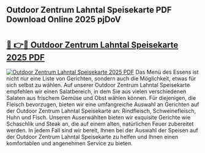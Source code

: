 ## Outdoor Zentrum Lahntal Speisekarte PDF Download Online 2025 pjDoV

# <h2><a href="http://gc8ouo.nevu.top/?p=Outdoor+Zentrum+Lahntal+Speisekarte">🔗 👉🔴 Outdoor Zentrum Lahntal Speisekarte 2025 PDF</a></h2>

[![Outdoor Zentrum Lahntal Speisekarte 2025 PDF](https://i.imgur.com/dBaPXMq.png)](http://gc8ouo.nevu.top/?p=Outdoor+Zentrum+Lahntal+Speisekarte)
Das Menü des Essens ist nicht nur eine Liste von Gerichten, sondern auch die Möglichkeit, etwas für sich selbst zu wählen. Auf unserer Outdoor Zentrum Lahntal Speisekarte empfehlen wir einen Salatbereich, in dem Sie aus vielen verschiedenen Salaten aus frischem Gemüse und Obst wählen können. Für diejenigen, die Fleisch bevorzugen, bieten wir eine umfangreiche Auswahl an Gerichten auf der Outdoor Zentrum Lahntal Speisekarte an: Rindfleisch, Schweinefleisch, Huhn und Fisch. Unseren Auserwählten bieten wir exquisite Gerichte wie Schaschlik und Steak an, die auf einem alten, natürlichen Feuer zubereitet werden. In jedem Fall sind wir bereit, Ihnen bei der Auswahl der Speisen auf der Outdoor Zentrum Lahntal Speisekarte zu helfen und Ihnen einen komfortablen und angenehmen Service zu bieten.
